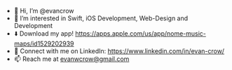 - 👋 Hi, I’m @evancrow
- 👀 I’m interested in Swift, iOS Development, Web-Design and Development
- ⬇️ Download my app! https://apps.apple.com/us/app/nome-music-maps/id1529202939
- 🤝 Connect with me on LinkedIn: https://www.linkedin.com/in/evan-crow/
- 📫 Reach me at evanwcrow@gmail.com 

<!---
evancrow/evancrow is a ✨ special ✨ repository because its `README.md` (this file) appears on your GitHub profile.
You can click the Preview link to take a look at your changes.
--->

